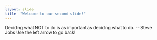 ```yaml
---
layout: slide
title: "Welcome to our second slide!"
---
```

Deciding what NOT to do is as important as deciding what to do. -- Steve Jobs
Use the left arrow to go back!
